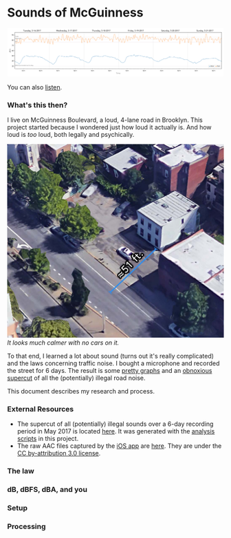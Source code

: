 # Sounds of McGuinness

![May 16 - 21](analyze/graphs/all-together.png)

You can also [listen](https://soundcloud.com/tim-clem-404086192/sounds-of-mcguinness).


### What's this then?

I live on McGuinness Boulevard, a loud, 4-lane road in Brooklyn. This project started because I wondered just how loud it actually is. And how loud is *too* loud, both legally and psychically.

![My apartment](docs/images/home.jpg)
*It looks much calmer with no cars on it.*

To that end, I learned a lot about sound (turns out it's really complicated) and the laws concerning traffic noise. I bought a microphone and recorded the street for 6 days. The result is some [pretty graphs](analyze/graphs) and an [obnoxious supercut](https://soundcloud.com/tim-clem-404086192/sounds-of-mcguinness) of all the (potentially) illegal road noise.

This document describes my research and process.

### External Resources

- The supercut of all (potentially) illegal sounds over a 6-day recording period in May 2017 is located [here](https://soundcloud.com/tim-clem-404086192/sounds-of-mcguinness). It was generated with the [analysis scripts](analyze) in this project.
- The raw AAC files captured by the [iOS app](NoiseRecorder) are [here](https://drive.google.com/open?id=0By0v4sT5asPNNmctcjc3ZWFjVXc). They are under the [CC by-attribution 3.0 license](https://creativecommons.org/licenses/by/3.0/us/).

### The law

### dB, dBFS, dBA, and you

### Setup

### Processing
